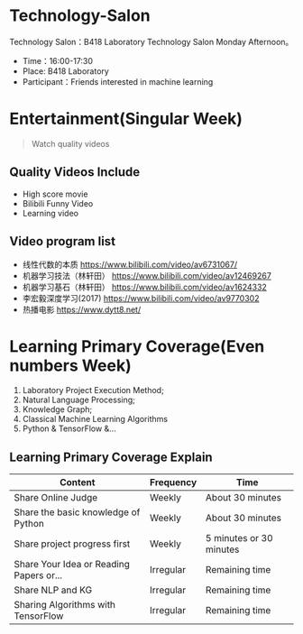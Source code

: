 # Technology-Salon
Technology Salon：B418 Laboratory Technology Salon Monday Afternoon。

+ Time：16:00-17:30
+ Place: B418 Laboratory
+ Participant：Friends interested in machine learning


# Entertainment(Singular Week)
> Watch quality videos

## Quality Videos Include
+ High score movie
+ Bilibili Funny Video
+ Learning video

## Video program list
+ 线性代数的本质        https://www.bilibili.com/video/av6731067/
+ 机器学习技法（林轩田） https://www.bilibili.com/video/av12469267
+ 机器学习基石（林轩田） https://www.bilibili.com/video/av1624332
+ 李宏毅深度学习(2017)  https://www.bilibili.com/video/av9770302
+ 热播电影             https://www.dytt8.net/

# Learning Primary Coverage(Even numbers Week)
1. Laboratory Project Execution Method;
2. Natural Language Processing;
3. Knowledge Graph;
4. Classical Machine Learning Algorithms
5. Python & TensorFlow &...

## Learning Primary Coverage Explain
|Content|Frequency|Time|
|-|-|-|
|Share Online Judge|Weekly|About 30 minutes|
|Share the basic knowledge of Python|Weekly|About 30 minutes|
|Share project progress first|Weekly|5 minutes or 30 minutes|
|Share Your Idea or Reading Papers or...|Irregular|Remaining time|
|Share NLP and KG|Irregular|Remaining time|
|Sharing Algorithms with TensorFlow|Irregular|Remaining time|
